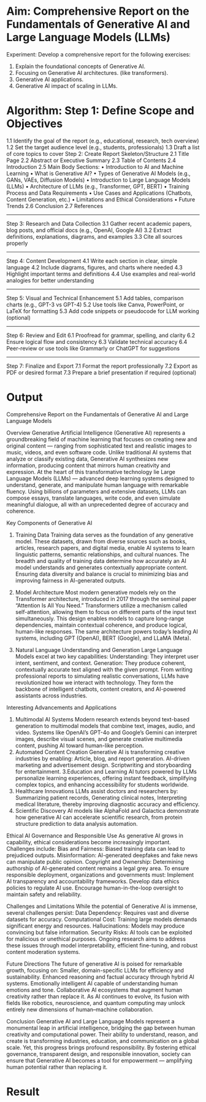 # Aim:	Comprehensive Report on the Fundamentals of Generative AI and Large Language Models (LLMs)
Experiment:
Develop a comprehensive report for the following exercises:
1.	Explain the foundational concepts of Generative AI. 
2.	Focusing on Generative AI architectures. (like transformers).
3.	Generative AI applications.
4.	Generative AI impact of scaling in LLMs.

# Algorithm: Step 1: Define Scope and Objectives
1.1 Identify the goal of the report (e.g., educational, research, tech overview)
1.2 Set the target audience level (e.g., students, professionals)
1.3 Draft a list of core topics to cover
Step 2: Create Report Skeleton/Structure
2.1 Title Page
2.2 Abstract or Executive Summary
2.3 Table of Contents
2.4 Introduction
2.5 Main Body Sections:
•	Introduction to AI and Machine Learning
•	What is Generative AI?
•	Types of Generative AI Models (e.g., GANs, VAEs, Diffusion Models)
•	Introduction to Large Language Models (LLMs)
•	Architecture of LLMs (e.g., Transformer, GPT, BERT)
•	Training Process and Data Requirements
•	Use Cases and Applications (Chatbots, Content Generation, etc.)
•	Limitations and Ethical Considerations
•	Future Trends
2.6 Conclusion
2.7 References
________________________________________
Step 3: Research and Data Collection
3.1 Gather recent academic papers, blog posts, and official docs (e.g., OpenAI, Google AI)
3.2 Extract definitions, explanations, diagrams, and examples
3.3 Cite all sources properly
________________________________________
Step 4: Content Development
4.1 Write each section in clear, simple language
4.2 Include diagrams, figures, and charts where needed
4.3 Highlight important terms and definitions
4.4 Use examples and real-world analogies for better understanding
________________________________________
Step 5: Visual and Technical Enhancement
5.1 Add tables, comparison charts (e.g., GPT-3 vs GPT-4)
5.2 Use tools like Canva, PowerPoint, or LaTeX for formatting
5.3 Add code snippets or pseudocode for LLM working (optional)
________________________________________
Step 6: Review and Edit
6.1 Proofread for grammar, spelling, and clarity
6.2 Ensure logical flow and consistency
6.3 Validate technical accuracy
6.4 Peer-review or use tools like Grammarly or ChatGPT for suggestions
________________________________________
Step 7: Finalize and Export
7.1 Format the report professionally
7.2 Export as PDF or desired format
7.3 Prepare a brief presentation if required (optional)



# Output
Comprehensive Report on the Fundamentals of Generative AI and Large Language Models

Overview
Generative Artificial Intelligence (Generative AI) represents a groundbreaking field of machine learning that focuses on creating new and original content — ranging from sophisticated text and realistic images to music, videos, and even software code. Unlike traditional AI systems that analyze or classify existing data, Generative AI synthesizes new information, producing content that mirrors human creativity and expression.
At the heart of this transformative technology lie Large Language Models (LLMs) — advanced deep learning systems designed to understand, generate, and manipulate human language with remarkable fluency. Using billions of parameters and extensive datasets, LLMs can compose essays, translate languages, write code, and even simulate meaningful dialogue, all with an unprecedented degree of accuracy and coherence.

Key Components of Generative AI
1. Training Data
Training data serves as the foundation of any generative model. These datasets, drawn from diverse sources such as books, articles, research papers, and digital media, enable AI systems to learn linguistic patterns, semantic relationships, and cultural nuances.
The breadth and quality of training data determine how accurately an AI model understands and generates contextually appropriate content. Ensuring data diversity and balance is crucial to minimizing bias and improving fairness in AI-generated outputs.

2. Model Architecture
Most modern generative models rely on the Transformer architecture, introduced in 2017 through the seminal paper “Attention Is All You Need.”
Transformers utilize a mechanism called self-attention, allowing them to focus on different parts of the input text simultaneously. This design enables models to capture long-range dependencies, maintain contextual coherence, and produce logical, human-like responses.
The same architecture powers today’s leading AI systems, including GPT (OpenAI), BERT (Google), and LLaMA (Meta).

3. Natural Language Understanding and Generation
Large Language Models excel at two key capabilities:
Understanding: They interpret user intent, sentiment, and context.
Generation: They produce coherent, contextually accurate text aligned with the given prompt.
From writing professional reports to simulating realistic conversations, LLMs have revolutionized how we interact with technology. They form the backbone of intelligent chatbots, content creators, and AI-powered assistants across industries.

Interesting Advancements and Applications
1. Multimodal AI Systems
Modern research extends beyond text-based generation to multimodal models that combine text, images, audio, and video. Systems like OpenAI’s GPT-4o and Google’s Gemini can interpret images, describe visual scenes, and generate creative multimedia content, pushing AI toward human-like perception.
2. Automated Content Creation
Generative AI is transforming creative industries by enabling:
Article, blog, and report generation.
AI-driven marketing and advertisement design.
Scriptwriting and storyboarding for entertainment.
3.Education and Learning
AI tutors powered by LLMs personalize learning experiences, offering instant feedback, simplifying complex topics, and enhancing accessibility for students worldwide.
4. Healthcare Innovations
LLMs assist doctors and researchers by:
Summarizing patient records,
Generating clinical notes,
Interpreting medical literature,
thereby improving diagnostic accuracy and efficiency.
5. Scientific Discovery
AI models like AlphaFold and Galactica demonstrate how generative AI can accelerate scientific research, from protein structure prediction to data analysis automation.

Ethical AI Governance and Responsible Use
As generative AI grows in capability, ethical considerations become increasingly important. Challenges include:
Bias and Fairness: Biased training data can lead to prejudiced outputs.
Misinformation: AI-generated deepfakes and fake news can manipulate public opinion.
Copyright and Ownership: Determining authorship of AI-generated content remains a legal grey area.
To ensure responsible deployment, organizations and governments must:
Implement AI transparency and accountability frameworks.
Develop data ethics policies to regulate AI use.
Encourage human-in-the-loop oversight to maintain safety and reliability.






Challenges and Limitations
While the potential of Generative AI is immense, several challenges persist:
Data Dependency: Requires vast and diverse datasets for accuracy.
Computational Cost: Training large models demands significant energy and resources.
Hallucinations: Models may produce convincing but false information.
Security Risks: AI tools can be exploited for malicious or unethical purposes.
Ongoing research aims to address these issues through model interpretability, efficient fine-tuning, and robust content moderation systems.

Future Directions
The future of generative AI is poised for remarkable growth, focusing on:
Smaller, domain-specific LLMs for efficiency and sustainability.
Enhanced reasoning and factual accuracy through hybrid AI systems.
Emotionally intelligent AI capable of understanding human emotions and tone.
Collaborative AI ecosystems that augment human creativity rather than replace it.
As AI continues to evolve, its fusion with fields like robotics, neuroscience, and quantum computing may unlock entirely new dimensions of human–machine collaboration.







Conclusion
Generative AI and Large Language Models represent a monumental leap in artificial intelligence, bridging the gap between human creativity and computational power. Their ability to understand, reason, and create is transforming industries, education, and communication on a global scale.
Yet, this progress brings profound responsibility. By fostering ethical governance, transparent design, and responsible innovation, society can ensure that Generative AI becomes a tool for empowerment — amplifying human potential rather than replacing it.



# Result
